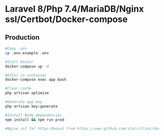 # Laravel 8/Php 7.4/MariaDB/Nginx ssl/Certbot/Docker-compose

## Production
```bash
#Copy .env
cp .env.example .env

#Start Docker 
docker-compose up -d

#Enter in container
docker-compose exec app bash

#Clear cache
php artisan optimize

#Generate app key
php artisan key:generate

#Install Node dependencies
npm install && npm run prod

#Nginx ssl for https Manual from https://www.github.com/staticfloat/docker-nginx-certbot
```
